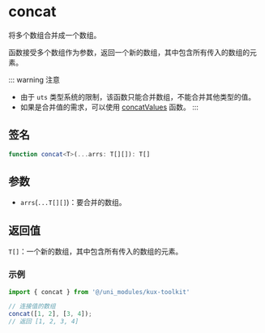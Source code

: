 # concat

将多个数组合并成一个数组。

函数接受多个数组作为参数，返回一个新的数组，其中包含所有传入的数组的元素。

::: warning 注意
+ 由于 `uts` 类型系统的限制，该函数只能合并数组，不能合并其他类型的值。
+ 如果是合并值的需求，可以使用 [concatValues](./concatValues.md) 函数。
:::

## 签名

```ts
function concat<T>(...arrs: T[][]): T[]
```

## 参数

+ `arrs`(`...T[][]`)：要合并的数组。

## 返回值

`T[]`：一个新的数组，其中包含所有传入的数组的元素。

### 示例

```ts
import { concat } from '@/uni_modules/kux-toolkit'

// 连接值的数组
concat([1, 2], [3, 4]);
// 返回 [1, 2, 3, 4]
```
